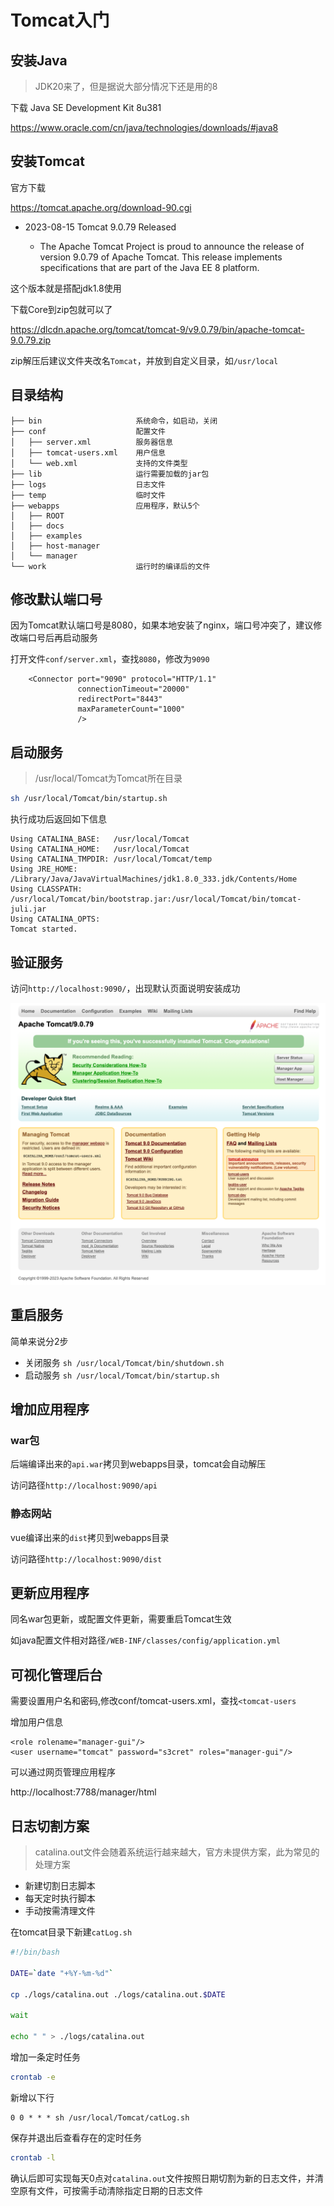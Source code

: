 # Tomcat入门

## 安装Java

> JDK20来了，但是据说大部分情况下还是用的8

下载 Java SE Development Kit 8u381

https://www.oracle.com/cn/java/technologies/downloads/#java8

## 安装Tomcat

官方下载

https://tomcat.apache.org/download-90.cgi

- 2023-08-15 Tomcat 9.0.79 Released

  - The Apache Tomcat Project is proud to announce the release of version 9.0.79 of Apache Tomcat. This release implements specifications that are part of the Java EE 8 platform.

这个版本就是搭配jdk1.8使用

下载Core到zip包就可以了

https://dlcdn.apache.org/tomcat/tomcat-9/v9.0.79/bin/apache-tomcat-9.0.79.zip

zip解压后建议文件夹改名`Tomcat`，并放到自定义目录，如`/usr/local`

## 目录结构

```
├── bin                     系统命令，如启动，关闭
├── conf                    配置文件
│   ├── server.xml          服务器信息
│   ├── tomcat-users.xml    用户信息
│   └── web.xml             支持的文件类型
├── lib                     运行需要加载的jar包
├── logs                    日志文件
├── temp                    临时文件
├── webapps                 应用程序，默认5个
│   ├── ROOT
│   ├── docs
│   ├── examples
│   ├── host-manager
│   └── manager
└── work                    运行时的编译后的文件
```

## 修改默认端口号

因为Tomcat默认端口号是8080，如果本地安装了nginx，端口号冲突了，建议修改端口号后再启动服务

打开文件`conf/server.xml`，查找`8080`，修改为`9090`

```
    <Connector port="9090" protocol="HTTP/1.1"
               connectionTimeout="20000"
               redirectPort="8443"
               maxParameterCount="1000"
               />
```

## 启动服务

> /usr/local/Tomcat为Tomcat所在目录

```bash
sh /usr/local/Tomcat/bin/startup.sh
```

执行成功后返回如下信息

```
Using CATALINA_BASE:   /usr/local/Tomcat
Using CATALINA_HOME:   /usr/local/Tomcat
Using CATALINA_TMPDIR: /usr/local/Tomcat/temp
Using JRE_HOME:        /Library/Java/JavaVirtualMachines/jdk1.8.0_333.jdk/Contents/Home
Using CLASSPATH:       /usr/local/Tomcat/bin/bootstrap.jar:/usr/local/Tomcat/bin/tomcat-juli.jar
Using CATALINA_OPTS:
Tomcat started.
```

## 验证服务

访问`http://localhost:9090/`，出现默认页面说明安装成功

![安装成功](./tomcat.png)

## 重启服务

简单来说分2步

- 关闭服务 `sh /usr/local/Tomcat/bin/shutdown.sh`
- 启动服务 `sh /usr/local/Tomcat/bin/startup.sh`

## 增加应用程序

### war包

后端编译出来的`api.war`拷贝到webapps目录，tomcat会自动解压

访问路径`http://localhost:9090/api`

### 静态网站

vue编译出来的`dist`拷贝到webapps目录

访问路径`http://localhost:9090/dist`

## 更新应用程序

同名war包更新，或配置文件更新，需要重启Tomcat生效

如java配置文件相对路径`/WEB-INF/classes/config/application.yml`

## 可视化管理后台

需要设置用户名和密码,修改conf/tomcat-users.xml，查找`<tomcat-users`

增加用户信息

```
<role rolename="manager-gui"/>
<user username="tomcat" password="s3cret" roles="manager-gui"/>
```

可以通过网页管理应用程序

http://localhost:7788/manager/html


## 日志切割方案

> catalina.out文件会随着系统运行越来越大，官方未提供方案，此为常见的处理方案

- 新建切割日志脚本
- 每天定时执行脚本
- 手动按需清理文件

在tomcat目录下新建`catLog.sh`

```sh
#!/bin/bash

DATE=`date "+%Y-%m-%d"`

cp ./logs/catalina.out ./logs/catalina.out.$DATE

wait

echo " " > ./logs/catalina.out
```

增加一条定时任务

```bash
crontab -e
```

新增以下行

```
0 0 * * * sh /usr/local/Tomcat/catLog.sh
```

保存并退出后查看存在的定时任务

```bash
crontab -l
```

确认后即可实现每天0点对`catalina.out`文件按照日期切割为新的日志文件，并清空原有文件，可按需手动清除指定日期的日志文件
